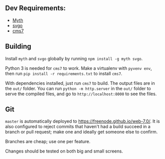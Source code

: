 ## Dev Requirements:

* [Myth](http://www.myth.io/)
* [svgo](https://github.com/svg/svgo)
* [cms7](https://github.com/edk0/cms7)

## Building

Install `myth` and `svgo` globally by running `npm install -g myth svgo`.

Python 3 is needed for `cms7` to work. Make a virtualenv with `pyvenv env`,
then run `pip install -r requirements.txt` to install `cms7`.

With dependencies installed, just run `cms7` to build. The output files are in
the `out/` folder. You can run `python -m http.server` in the `out/` folder to
serve the compiled files, and go to `http://localhost:8000` to see the files.

## Git

`master` is automatically deployed to https://freenode.github.io/web-7.0/. It
is also configured to reject commits that haven't had a build succeed in a
branch or pull request; make one and ideally get someone else to confirm.

Branches are cheap; use one per feature.

Changes should be tested on both big and small screens.
